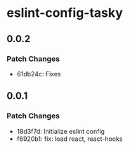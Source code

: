 # eslint-config-tasky

## 0.0.2

### Patch Changes

- 61db24c: Fixes

## 0.0.1

### Patch Changes

- 18d3f7d: Initialize eslint config
- f6920b1: fix: load react, react-hooks
